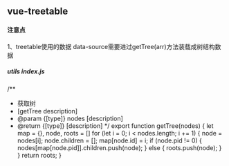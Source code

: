 ## vue-treetable

#### 注意点 

1、treetable使用的数据 data-source需要进过getTree(arr)方法装载成树结构数据

##### utils  index.js

  /**
   * 获取树
   * [getTree description]
   * @param  {[type]} nodes [description]
   * @return {[type]}       [description]
   */
  export function getTree(nodes) {
      let map = {},
          node, roots = []
      for (let i = 0; i < nodes.length; i += 1) {
          node = nodes[i];
          node.children = [];
          map[node.id] = i;
          if (node.pid != 0) {
              nodes[map[node.pid]].children.push(node);
          } else {
              roots.push(node);
          }
      }
      return roots;
  }
